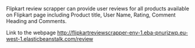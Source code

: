 Flipkart review scrapper can provide user reviews for all products available on Flipkart page including Product title, User Name, Rating, Comment Heading and Comments.

Link to the webpage http://flipkartreviewscrapper-env-1.eba-pnurjzwp.eu-west-1.elasticbeanstalk.com/review
